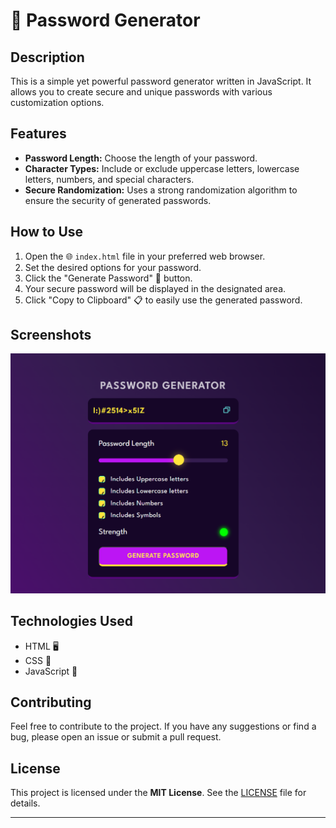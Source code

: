 # 🔐 Password Generator

## Description

This is a simple yet powerful password generator written in JavaScript. It allows you to create secure and unique passwords with various customization options.

## Features

- **Password Length:** Choose the length of your password.
- **Character Types:** Include or exclude uppercase letters, lowercase letters, numbers, and special characters.
- **Secure Randomization:** Uses a strong randomization algorithm to ensure the security of generated passwords.

## How to Use

1. Open the 🌐 `index.html` file in your preferred web browser.
2. Set the desired options for your password.
3. Click the "Generate Password" 🔄 button.
4. Your secure password will be displayed in the designated area.
5. Click "Copy to Clipboard" 📋 to easily use the generated password.

## Screenshots

![Password Generator Screenshot](screenshot.png)

## Technologies Used

- HTML 🖥️
- CSS 🎨
- JavaScript 🚀

## Contributing

Feel free to contribute to the project. If you have any suggestions or find a bug, please open an issue or submit a pull request.

## License

This project is licensed under the **MIT License**. See the [LICENSE](LICENSE) file for details.

---
